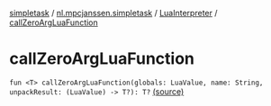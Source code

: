 [simpletask](../../index.md) / [nl.mpcjanssen.simpletask](../index.md) / [LuaInterpreter](index.md) / [callZeroArgLuaFunction](.)

# callZeroArgLuaFunction

`fun <T> callZeroArgLuaFunction(globals: LuaValue, name: String, unpackResult: (LuaValue) -> T?): T?` [(source)](https://github.com/mpcjanssen/simpletask-android/blob/master/src/main/java/nl/mpcjanssen/simpletask/LuaInterpreter.kt#L168)